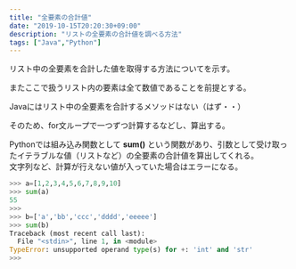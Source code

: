 ```yaml
---
title: "全要素の合計値"
date: "2019-10-15T20:20:30+09:00"
description: "リストの全要素の合計値を調べる方法"
tags: ["Java","Python"]
---
```


リスト中の全要素を合計した値を取得する方法についてを示す。

またここで扱うリスト内の要素は全て数値であることを前提とする。  

<div class="note_content_by_programming_language" id="note_content_Java">

Javaにはリスト中の全要素を合計するメソッドはない（はず・・）  

そのため、for文ループで一つずつ計算するなどし、算出する。

</div>
<div class="note_content_by_programming_language" id="note_content_Python">

Pythonでは組み込み関数として **sum()** という関数があり、引数として受け取ったイテラブルな値（リストなど）の全要素の合計値を算出してくれる。  
文字列など、計算が行えない値が入っていた場合はエラーになる。  

```python
>>> a=[1,2,3,4,5,6,7,8,9,10]
>>> sum(a)
55
>>>
>>> b=['a','bb','ccc','dddd','eeeee']
>>> sum(b)
Traceback (most recent call last):
  File "<stdin>", line 1, in <module>
TypeError: unsupported operand type(s) for +: 'int' and 'str'
>>>
```

</div>


